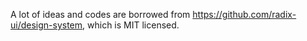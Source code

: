 A lot of ideas and codes are borrowed from https://github.com/radix-ui/design-system,
which is MIT licensed.
